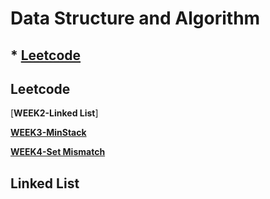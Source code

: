 # Data Structure and Algorithm

  ## * [Leetcode](https://github.com/Yuni-wih/DSA-learning/tree/master/DSA-Leetcode)

## Leetcode

[**WEEK2-Linked List**]

[**WEEK3-MinStack**](https://github.com/Yuni-wih/DSA-learning/tree/master/DSA-Leetcode/Week3%20%7C%7C%20MinStack)

[**WEEK4-Set Mismatch**](https://github.com/Yuni-wih/DSA-learning/tree/master/DSA-Leetcode/Week4%20%7C%7C%20Set%20Mismatch)

## Linked List

